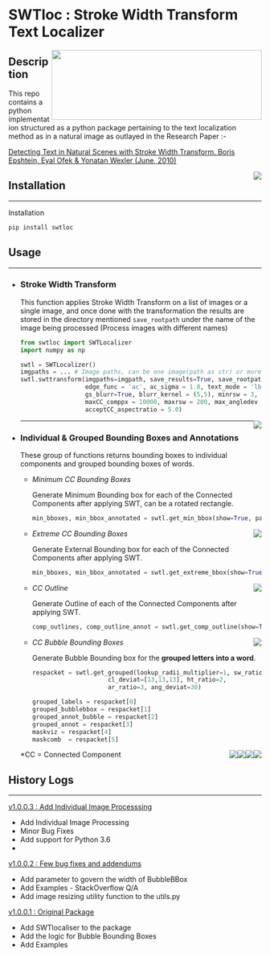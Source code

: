 # SWTloc : Stroke Width Transform Text Localizer
<img style="float: right;" src="swtloc/images/logo.png" height=139 width=418 align="right">


## Description

This repo contains a python implementation structured as a python package pertaining to the text localization method as in a natural image as outlayed in the Research Paper :- 

[Detecting Text in Natural Scenes with Stroke Width Transform.
Boris Epshtein, Eyal Ofek & Yonatan Wexler
(June, 2010)](https://www.microsoft.com/en-us/research/publication/detecting-text-in-natural-scenes-with-stroke-width-transform/)

<img style="float: right;" src="swtloc/images/logo.gif" align="centre">

## Installation
****
Installation 
```py
pip install swtloc
```

## Usage
****
- ### Stroke Width Transform
    This function applies Stroke Width Transform on a list of images or a single image, and once done with the transformation the results are stored in the directory mentioned `save_rootpath` under the name of the image being processed (Process images with different names)
    ```py
    from swtloc import SWTLocalizer
    import numpy as np
    
    swtl = SWTLocalizer()
    imgpaths = ... # Image paths, can be one image(path as str) or more than one(paths as list of str)
    swtl.swttransform(imgpaths=imgpath, save_results=True, save_rootpath='swtres/',
                      edge_func = 'ac', ac_sigma = 1.0, text_mode = 'lb_df',
                      gs_blurr=True, blurr_kernel = (5,5), minrsw = 3, 
                      maxCC_comppx = 10000, maxrsw = 200, max_angledev = np.pi/6, 
                      acceptCC_aspectratio = 5.0)

    ```
    <img style="float: right;" src="swtloc/images/test_img2_res.jpg" align="centre">

    ****
- ### Individual & Grouped Bounding Boxes and Annotations
    These group of functions returns bounding boxes to individual components and grouped bounding boxes of words.
    - *Minimum CC Bounding Boxes*

        Generate Minimum Bounding box for each of the Connected Components after applying SWT, can be a rotated rectangle.
        ```py
        min_bboxes, min_bbox_annotated = swtl.get_min_bbox(show=True, padding=10)
        ```
        <img style="float: right;" src="swtloc/images/test_img3_res.jpg" align="centre">
    - *Extreme CC Bounding Boxes*

        Generate External Bounding box for each of the Connected Components after applying SWT.
        ```py
        min_bboxes, min_bbox_annotated = swtl.get_extreme_bbox(show=True, padding=10)
        ```
        <img style="float: right;" src="swtloc/images/test_img6_res.jpg" align="centre">
    - *CC Outline*

        Generate Outline of each of the Connected Components after applying SWT.
        ```py
        comp_outlines, comp_outline_annot = swtl.get_comp_outline(show=True, padding=10)
        ```
        <img style="float: right;" src="swtloc/images/test_img9_res.jpg" align="centre">
    - *CC Bubble Bounding Boxes*

        Generate Bubble Bounding box for the **grouped letters into a word**.
        ```py
        respacket = swtl.get_grouped(lookup_radii_multiplier=1, sw_ratio=2,
                             cl_deviat=[13,13,13], ht_ratio=2, 
                             ar_ratio=3, ang_deviat=30)
        
        grouped_labels = respacket[0]
        grouped_bubblebbox = respacket[1]
        grouped_annot_bubble = respacket[2]
        grouped_annot = respacket[3]
        maskviz = respacket[4]
        maskcomb  = respacket[5]
        ```
        <img style="float: right;" src="swtloc/images/test_img7_res.jpg" align="centre">
        
        <img style="float: right;" src="swtloc/images/test_img2_res1.jpg" align="centre">

        <img style="float: right;" src="swtloc/images/test_img1_res.jpg" align="centre">

        <img style="float: right;" src="swtloc/images/test_img6_res1.jpg" align="centre">
        
    *CC = Connected Component


## History Logs
****
<u>v1.0.0.3 : Add Individual Image Processsing</u>
- Add Individual Image Processing
- Minor Bug Fixes
- Add support for Python 3.6
- 

<u>v1.0.0.2 : Few bug fixes and addendums</u>
- Add parameter to govern the width of BubbleBBox 
- Add Examples - StackOverflow Q/A
- Add image resizing utility function to the utils.py

<u>v1.0.0.1 : Original Package</u>
- Add SWTlocaliser to the package
- Add the logic for Bubble Bounding Boxes
- Add Examples


